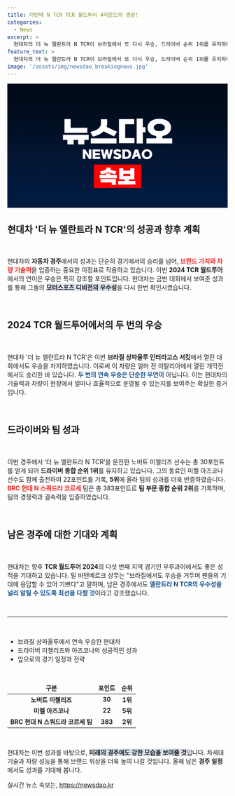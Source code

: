 ```yaml
---
title: 아반떼 N TCR TCR 월드투어 4라운드의 영광!
categories:
  - News
excerpt: >
  현대차의 더 뉴 엘란트라 N TCR이 브라질에서 또 다시 우승, 드라이버 순위 1위를 유지하며 우승의 쾌거를 이어갑니다! 앞으로의 경주에서도 차량 우수성을 입증하고자 하는 현대차의 야망을 확인하세요!
feature_text: >
  현대차의 더 뉴 엘란트라 N TCR이 브라질에서 또 다시 우승, 드라이버 순위 1위를 유지하며 우승의 쾌거를 이어갑니다! 앞으로의 경주에서도 차량 우수성을 입증하고자 하는 현대차의 야망을 확인하세요!
image: '/assets/img/newsdao_breakingnews.jpg'
---
```


<p><img src="/assets/img/newsdao_breakingnews.jpg" alt="ranknews 속보" /></p>

<h2 data-ke-size="size26">현대차 '더 뉴 엘란트라 N TCR'의 성공과 향후 계획</h2>

<p data-ke-size="size16">&nbsp;</p>

<p>현대차의 <b>자동차 경주</b>에서의 성과는 단순히 경기에서의 승리를 넘어, <b><span style="color: #ee2323;">브랜드 가치와 차량 기술력</span></b>을 입증하는 중요한 이정표로 작용하고 있습니다. 이번 <b>2024 TCR 월드투어</b>에서의 연이은 우승은 특히 강조할 포인트입니다. 현대차는 금번 대회에서 보여준 성과를 통해 그들의 <b><span style="background-color: #21538527;">모터스포츠 디비전의 우수성</span></b>을 다시 한번 확인시켰습니다. </p>

<p><br></p>

<h2 data-ke-size="size26">2024 TCR 월드투어에서의 두 번의 우승</h2>

<p data-ke-size="size16">&nbsp;</p>

<p>현대차 '더 뉴 엘란트라 N TCR'은 이번 <b>브라질 상파울루 인터라고스 서킷</b>에서 열린 대회에서도 우승을 차지하였습니다. 이로써 이 차량은 얼마 전 이탈리아에서 열린 개막전에서도 승리한 바 있습니다. <b><span style="color: #1a5490;">두 번의 연속 우승은 단순한 우연이</span></b> 아닙니다. 이는 현대차의 기술력과 차량이 현장에서 얼마나 효율적으로 운영될 수 있는지를 보여주는 확실한 증거입니다. </p>

<p><br></p>

<h2 data-ke-size="size26">드라이버와 팀 성과</h2>

<p data-ke-size="size16">&nbsp;</p>

<p>이번 경주에서 ‘더 뉴 엘란트라 N TCR’을 운전한 노버트 미첼리즈 선수는 총 30포인트를 얻게 되어 <b>드라이버 종합 순위 1위</b>를 유지하고 있습니다. 그의 동료인 미켈 아즈코나 선수도 함께 출전하여 22포인트를 기록, <b>5위</b>에 올라 팀의 성과를 더욱 반증하였습니다. <b><span style="color: #ee2323;">BRC 현대 N 스쿼드라 코르세</span></b> 팀은 총 383포인트로 <b>팀 부문 종합 순위 2위</b>를 기록하며, 팀의 경쟁력과 결속력을 입증하였습니다.</p>

<p><br></p>

<h2 data-ke-size="size26">남은 경주에 대한 기대와 계획</h2>

<p data-ke-size="size16">&nbsp;</p>

<p>현대차는 향후 <b>TCR 월드투어 2024</b>의 다섯 번째 지역 경기인 우루과이에서도 좋은 성적을 기대하고 있습니다. 틸 바텐베르크 상무는 "브라질에서도 우승을 거두며 팬들의 기대에 응답할 수 있어 기쁘다"고 말하며, 남은 경주에서도 <b><span style="color: #1a5490;">엘란트라 N TCR의 우수성을 널리 알릴 수 있도록 최선을 다할 것</span></b>이라고 강조했습니다.</p>

<p><br></p>

<hr>

<p><br></p>

<ul>
    <li>브라질 상파울루에서 연속 우승한 현대차</li>
    <li>드라이버 미첼리즈와 아즈코나의 성공적인 성과</li>
    <li>앞으로의 경기 일정과 전략</li>
</ul>

<p><br></p>

<table style="width: 100%;">
    <thead>
        <tr>
            <td style="text-align: center; height: 17px;"><b>구분</b></td>
            <td style="text-align: center; height: 17px;"><b>포인트</b></td>
            <td style="text-align: center; height: 17px;"><b>순위</b></td>
        </tr>
    </thead>
    <tbody>
        <tr>
            <td style="text-align: center; height: 17px;"><b>노버트 미첼리즈</b></td>
            <td style="text-align: center; height: 17px;"><b>30</b></td>
            <td style="text-align: center; height: 17px;"><b>1위</b></td>
        </tr>
        <tr>
            <td style="text-align: center; height: 17px;"><b>미켈 아즈코나</b></td>
            <td style="text-align: center; height: 17px;"><b>22</b></td>
            <td style="text-align: center; height: 17px;"><b>5위</b></td>
        </tr>
        <tr>
            <td style="text-align: center; height: 17px;"><b>BRC 현대 N 스쿼드라 코르세 팀</b></td>
            <td style="text-align: center; height: 17px;"><b>383</b></td>
            <td style="text-align: center; height: 17px;"><b>2위</b></td>
        </tr>
    </tbody>
</table>

<p><br></p>

<p>현대차는 이번 성과를 바탕으로, <b><span style="background-color: #21538527;">미래의 경주에도 강한 모습을 보여줄 것</span></b>입니다. 차세대 기술과 차량 성능을 통해 브랜드 위상을 더욱 높여 나갈 것입니다. 올해 남은 <b>경주 일정</b>에서도 성과를 기대해 봅니다.</p>
실시간 뉴스 속보는, <a href="https://newsdao.kr" rel="dofollow">https://newsdao.kr</a>


